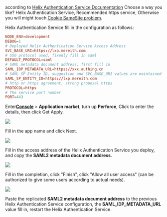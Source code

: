 <IntegrationDetailCard :title="`deploy Helix Authentication Service`">

according to [Helix Authentication Service Documentation](https://www.perforce.com/manuals/helix-auth-svc/Content/HAS/install-has.html#Installing_Helix_Authentication_Service) Choose a way you like? Helix Authentication Service, Recommended https service, Otherwise you will might touch [Cookie SameSite problem](https://github.com/perforce/helix-authentication-service/blob/master/docs/Cookies.md).

Helix Authentication Service fill in the configuration as follows:

```conf
NODE_ENV=development
DEBUG=1
# Deployed Helix Authentication Service Access Address
SVC_BASE_URI=https://lxp.mereith.com
# SSO protocol used, fixedly fill in saml
DEFAULT_PROTOCOL=saml
# SAML metadata document address, first fill in
SAML_IDP_METADATA_URL=https://xxx.authing.cn
# SAML SP Entity ID, suggestion and SVC_BASE_URI values are maintained
SAML_SP_ENTITY_ID=https://lxp.mereith.com
# http or https agreement, strong proposal https
PROTOCOL=https
# The service port number
PORT=443
```

</IntegrationDetailCard>

<IntegrationDetailCard :title="`在 ${$localeConfig.brandName} 中创建应用`">

Enter[**Console**](https://console.authing.cn) > **Application market**, turn up **Perforce**, Click to enter the details, then click Get Apply.

![](~@imagesZhCn/integration/perforce/1-1.png)

Fill in the app name and click Next.

![](~@imagesZhCn/integration/perforce/1-2.png)

Fill in the access address of the Helix Authentication Service you deploy, and copy the **SAML2 metadata document address**.

![](~@imagesZhCn/integration/perforce/1-3.png)

Fill in the completion, click "Finish", click "Allow all user access" (can be authorized to give some users according to actual needs).

![](~@imagesZhCn/integration/perforce/1-4.png)

Paste the replicated **SAML2 metadata document address** to the previous Helix Authentication Service configuration, the **SAML_IDP_METADATA_URL** value fill in, restart the Helix Authentication Service.

</IntegrationDetailCard>

